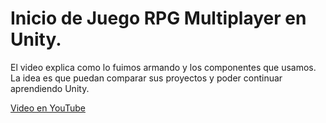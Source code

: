 # Inicio de Juego RPG Multiplayer en Unity.

El video explica como lo fuimos armando y los componentes que usamos.
La idea es que puedan comparar sus proyectos y poder continuar aprendiendo Unity.

<a href="https://www.youtube.com/watch?v=">Video en YouTube</a>

